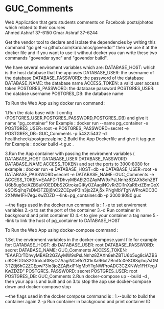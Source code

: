 # GUC_Comments
Web Application that gets students comments on Facebook posts/photos which related to their courses  
Ahmed Ashraf 37-6150
Omar Ashraf 37-6244

Get the vendor tool to declare and isolate the dependencies by writing this command  "go get -u github.com/kardianos/govendor" then we use it at the docker file and if you want to use it without docker you can write these two commands "govender sync" and "govendor build".

We have several enviroment variables which are:
        DATABASE_HOST: which is the host database that the app uses
        DATABASE_USER: the username of the database
        DATABASE_PASSWORD: the password of the database
        DATABASE_NAME: the database name
        ACCESS_TOKEN:  a valid user access token
        POSTGRES_PASSWORD: the database password
        POSTGRES_USER: the databse username
        POSTGRES_DB: the database name

To Run the Web App using docker run command :

1.Run the data base with it config (POSTGRES_USER,POSTGRES_PASSWORD,POSTGRES_DB) and give it name            "pg_container"
for Example : docker run --name pg_container -e POSTGRES_USER=root -e POSTGRES_PASSWORD=secret -e                         POSTGRES_DB=GUC_Comments -p 5432:5432  -d healthcheck/postgres:alpine
2.Build the App Dockerfile and give it tag guc
for Example : docker build -t guc .

3.Run the App container with passing the enviroment variables ( DATABASE_HOST DATABASE_USER                         DATABASE_PASSWORD DATABASE_NAME ACCESS_TOKEN)  and set the ports to 3000:8080
for example : 
docker run -e DATABASE_HOST=db -e DATABASE_USER=root -e DATABASE_PASSWORD=secret -e          DATABASE_NAME=GUC_Comments -e                                                               ACCESS_TOKEN=EAAFDrTDhvyMBAEt2GZAyMW9xPsLNnhz8ZAXh8ehZBTU6b5ug8ciAZBSulKOEDDbS2GtrokaGIKyOZAagiNCvRrZCl1nXaR6xtZBmGoXeSOISqihq7sDM3TZBj6hC2ZCEpwP3In3jo2ZAj5xlPNgMbYTgNWProADC3C2XNWe1FH7egJKwZDZD --link=pg_container:db  -p 3000:8080 guc

--the flags used in the docker run command is : 1.-e to set enviroment variables
                                                2.-p to set the port of the container
                                                3.-d  Run container in background and print container ID
                                                4.-t to give your container a tag name
                                                5.--link to link the host of pg_container to DATABASE_HOST


To Run the Web App using docker-compose command :

1.Set the enviroment variables in the docker-compose.yaml file 
for example for: 
        DATABASE_HOST: db
        DATABASE_USER: root
        DATABASE_PASSWORD: secret
        DATABASE_NAME: GUC_Comments
        ACCESS_TOKEN: "EAAFDrTDhvyMBAEt2GZAyMW9xPsLNnhz8ZAXh8ehZBTU6b5ug8ciAZBSulKOEDDbS2GtrokaGIKyOZAagiNCvRrZCl1nXaR6xtZBmGoXeSOISqihq7sDM3TZBj6hC2ZCEpwP3In3jo2ZAj5xlPNgMbYTgNWProADC3C2XNWe1FH7egJKwZDZD"
        POSTGRES_PASSWORD: secret
        POSTGRES_USER: root
        POSTGRES_DB: GUC_Comments
2.Run docker-compose up --build -d , then your app is and built and on 
3.to stop the app use docker-compose down  and docker-compose stop

--the flags used in the docker compose command is : 
                                                1.--build to build the container again
                                                2.-p  Run container in background and print container ID